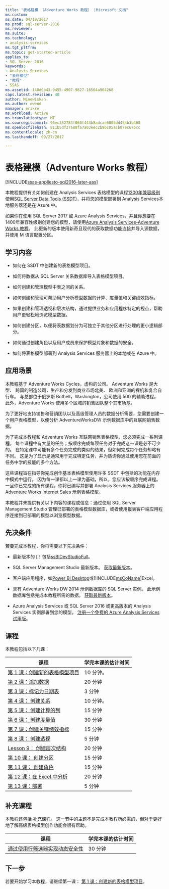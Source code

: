 ```yaml
---
title: "表格建模 （Adventure Works 教程） |Microsoft 文档"
ms.custom: 
ms.date: 04/19/2017
ms.prod: sql-server-2016
ms.reviewer: 
ms.suite: 
ms.technology:
- analysis-services
ms.tgt_pltfrm: 
ms.topic: get-started-article
applies_to:
- SQL Server 2016
keywords:
- Analysis Services
- "表格模型"
- "教程"
- SSAS
ms.assetid: 140d0b43-9455-4907-9827-16564a904268
caps.latest.revision: 40
author: Minewiskan
ms.author: owend
manager: erikre
ms.workload: Active
ms.translationtype: MT
ms.sourcegitcommit: 96ec352784f060f444b8adcae6005dd454b3b460
ms.openlocfilehash: 811b5df37a88fa7a03eec2b9bc05acb87ec67bcc
ms.contentlocale: zh-cn
ms.lasthandoff: 09/27/2017

---
```

# <a name="tabular-modeling-adventure-works-tutorial"></a>表格建模（Adventure Works 教程）
[!INCLUDE[ssas-appliesto-sql2016-later-aas](../includes/ssas-appliesto-sql2016-later-aas.md)]

本教程提供有关如何创建在 Analysis Services 表格模型的课程[1200年兼容级别](../analysis-services/tabular-models/compatibility-level-for-tabular-models-in-analysis-services.md)使用[SQL Server Data Tools (SSDT)](https://docs.microsoft.com/sql/ssdt/download-sql-server-data-tools-ssdt)，并将您的模型部署到 Analysis Services本地服务器还是在 Azure 中。  
 
如果你在使用 SQL Server 2017 或 Azure Analysis Services，并且你想要在 1400年兼容性级别创建您的模型，请使用[Azure Analysis Services-Adventure Works 教程](https://review.docs.microsoft.com/azure/analysis-services/tutorials/aas-adventure-works-tutorial?branch=master)。 此更新的版本使用新奇且现代的获取数据功能连接并导入源数据，并使用 M 语言配置分区。
 
  
## <a name="what-youll-learn"></a>学习内容   
  
-   如何在 SSDT 中创建新的表格模型项目。
  
-   如何将数据从 SQL Server 关系数据库导入表格模型项目。  
  
-   如何创建和管理模型中表之间的关系。  
  
-   如何创建和管理可帮助用户分析模型数据的计算、度量值和关键绩效指标。  
  
-   如果创建和管理透视和层次结构，通过提供业务和应用程序特定的视点，帮助用户更轻松地浏览模型数据。  
  
-   如何创建分区，以便将表数据划分为可独立于其他分区进行处理的更小逻辑部分。  
  
-   如何通过创建角色以及用户成员来保护模型对象和数据的安全。  
  
-   如何将表格模型部署到 Analysis Services 服务器上的本地或在 Azure 中。  
  
## <a name="scenario"></a>应用场景  
本教程基于 Adventure Works Cycles，虚构的公司。 Adventure Works 是大型、 跨国的制造公司，生产和分发到商业市场北美、 欧洲和亚洲的裸机和复合自行车。 与总部位于俄罗斯 Bothell，Washington，公司使用 500 的辅助进程。 此外，Adventure Works 使用多个区域的销售团队整个其市场基。  
  
为了更好地支持销售和营销团队以及高级管理人员的数据分析需要，您需要创建一个用户表格模型，以便分析 AdventureWorksDW 示例数据库中的互联网销售数据。  
  
为了完成本教程和 Adventure Works 互联网销售表格模型，您必须完成一系列课程。 每个课程中有大量的任务；按顺序完成每项任务对于完成这一课是必不可少的。 在特定课中可能有多个任务完成的类似的结果，但如何完成每个任务却略有不同。 这是为了显示是通常用于完成特定任务，并为质询你通过使用您在前面的任务中学的技能的多个方法。  
  
这些课程旨在指导你完成创作基本表格模型使用许多 SSDT 中包括的功能在内存中模式中运行。 因为每一课都以上一课为基础，所以，您应该按顺序完成课程。 一旦你已完成的所有课程，你将已编写并部署 Analysis Services 服务器上的 Adventure Works Internet Sales 示例表格模型。  
  
本教程并未提供有关以下内容的课程或信息：通过使用 SQL Server Management Studio 管理已部署的表格模型数据库，或者使用报表客户端应用程序连接到已部署的模型以浏览模型数据。  
  
## <a name="prerequisites"></a>先决条件  
若要完成本教程，你将需要以下先决条件：  
  
-   最新版本的 [！包括[ssBIDevStudioFull](../ssdt/download-sql-server-data-tools-ssdt.md)。

-   SQL Server Management Studio 最新版本。 [获取最新版本](https://docs.microsoft.com/sql/ssms/download-sql-server-management-studio-ssms)。 
  
-   客户端应用程序，如[Power BI Desktop](https://powerbi.microsoft.com/desktop/)或[!INCLUDE[msCoName](../includes/msconame-md.md)]Excel。    
  
-   具有 Adventure Works DW 2014 示例数据库的 SQL Server 实例。 此示例数据库包括完成本教程所需的数据。 [获取最新版本](http://go.microsoft.com/fwlink/?LinkID=335807)。  
  

-   Azure Analysis Services 或 SQL Server 2016 或更高版本的 Analysis Services 实例部署到您的模型。 [注册一个免费的 Azure Analysis Services 试用版](https://azure.microsoft.com/services/analysis-services/)。
  
## <a name="lessons"></a>课程  
本教程包括以下几课：  
  
|课程|学完本课的估计时间|  
|----------|------------------------------|  
|[第 1 课：创建新的表格模型项目](../analysis-services/lesson-1-create-a-new-tabular-model-project.md)|10 分钟。|  
|[第 2 课：添加数据](../analysis-services/lesson-2-add-data.md)|20 分钟|  
|[第 3 课：标记为日期表](../analysis-services/lesson-3-mark-as-date-table.md)|3 分钟|  
|[第 4 课： 创建关系](../analysis-services/lesson-4-create-relationships.md)|10 分钟。|  
|[第 5 课： 创建计算的列](../analysis-services/lesson-5-create-calculated-columns.md)|15 分钟|
|[第 6 课： 创建度量值](../analysis-services/lesson-6-create-measures.md)|30 分钟|  
|[第 7 课：创建关键绩效指标](../analysis-services/lesson-7-create-key-performance-indicators.md)|15 分钟|  
|[第 8 课： 创建透视](../analysis-services/lesson-8-create-perspectives.md)|5 分钟|  
|[Lesson 9： 创建层次结构](../analysis-services/lesson-9-create-hierarchies.md)|20 分钟|  
|[第 10 课： 创建分区](../analysis-services/lesson-10-create-partitions.md)|15 分钟|  
|[第 11 课： 创建角色](../analysis-services/lesson-11-create-roles.md)|15 分钟|  
|[第 12 课：在 Excel 中分析](../analysis-services/lesson-12-analyze-in-excel.md)|20 分钟| 
|[第 13 课：部署](../analysis-services/lesson-13-deploy.md)|5 分钟|  
  
## <a name="supplemental-lessons"></a>补充课程  
本教程还包括 [补充课程](http://msdn.microsoft.com/library/2018456f-b4a6-496c-89fb-043c62d8b82e)。 这一节中的主题不是完成本教程所必需的，但对于更好地了解高级表格模型创作功能会很有帮助。  
  
|课程|学完本课的估计时间|  
|----------|------------------------------|  
|[通过使用行筛选器实现动态安全性](../analysis-services/supplemental-lesson-implement-dynamic-security-by-using-row-filters.md)|30 分钟|  

  
## <a name="next-step"></a>下一步  
若要开始学习本教程，请继续第一课： [第 1 课：创建新的表格模型项目](../analysis-services/lesson-1-create-a-new-tabular-model-project.md)。  
  
  
  


